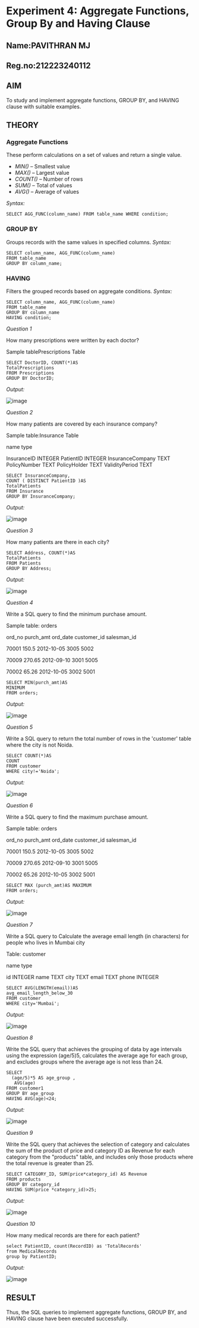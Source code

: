 # Experiment 4: Aggregate Functions, Group By and Having Clause
## Name:PAVITHRAN MJ
## Reg.no:212223240112
## AIM
To study and implement aggregate functions, GROUP BY, and HAVING clause with suitable examples.

## THEORY

### Aggregate Functions
These perform calculations on a set of values and return a single value.

- *MIN()* – Smallest value  
- *MAX()* – Largest value  
- *COUNT()* – Number of rows  
- *SUM()* – Total of values  
- *AVG()* – Average of values

*Syntax:*
```
SELECT AGG_FUNC(column_name) FROM table_name WHERE condition;
```
### GROUP BY
Groups records with the same values in specified columns.
*Syntax:*
```
SELECT column_name, AGG_FUNC(column_name)
FROM table_name
GROUP BY column_name;
```
### HAVING
Filters the grouped records based on aggregate conditions.
*Syntax:*
```
SELECT column_name, AGG_FUNC(column_name)
FROM table_name
GROUP BY column_name
HAVING condition;
```

*Question 1*

How many prescriptions were written by each doctor?

Sample tablePrescriptions Table
```
SELECT DoctorID, COUNT(*)AS
TotalPrescriptions
FROM Prescriptions
GROUP BY DoctorID;
```
*Output:*

![image](https://github.com/user-attachments/assets/c5ecb054-0dcb-4489-baa4-2b30c8238a73)

*Question 2*

How many patients are covered by each insurance company?

Sample table:Insurance Table

name type

InsuranceID INTEGER PatientID INTEGER InsuranceCompany TEXT PolicyNumber TEXT PolicyHolder TEXT ValidityPeriod TEXT
```
SELECT InsuranceCompany,
COUNT ( DISTINCT PatientID )AS
TotalPatients
FROM Insurance
GROUP BY InsuranceCompany;
```
*Output:*

![image](https://github.com/user-attachments/assets/02784127-99c3-429f-ad06-d69b605a5c7b)

*Question 3*

How many patients are there in each city?
```
SELECT Address, COUNT(*)AS
TotalPatients
FROM Patients
GROUP BY Address;
```
*Output:*

![image](https://github.com/user-attachments/assets/38f989b2-c1f9-4278-8f02-1497e0eebb7a)


*Question 4*

Write a SQL query to find the minimum purchase amount.

Sample table: orders

ord_no purch_amt ord_date customer_id salesman_id

70001 150.5 2012-10-05 3005 5002

70009 270.65 2012-09-10 3001 5005

70002 65.26 2012-10-05 3002 5001

```
SELECT MIN(purch_amt)AS
MINIMUM
FROM orders;
```
*Output:*

![image](https://github.com/user-attachments/assets/77336749-974a-44be-ba09-0ec0fd4e04ad)


*Question 5*

Write a SQL query to return the total number of rows in the 'customer' table where the city is not Noida.
```
SELECT COUNT(*)AS 
COUNT
FROM customer
WHERE city!='Noida';
```
*Output:*

![image](https://github.com/user-attachments/assets/d1974d6a-e83a-47df-aa64-0256aea51d3e)


*Question 6*

Write a SQL query to find the maximum purchase amount.

Sample table: orders

ord_no purch_amt ord_date customer_id salesman_id

70001 150.5 2012-10-05 3005 5002

70009 270.65 2012-09-10 3001 5005

70002 65.26 2012-10-05 3002 5001

```
SELECT MAX (purch_amt)AS MAXIMUM
FROM orders;
```
*Output:*

![image](https://github.com/user-attachments/assets/f6e9c531-1bcb-4bb9-bbaa-a6c0b8485a12)


*Question 7*

Write a SQL query to Calculate the average email length (in characters) for people who lives in Mumbai city

Table: customer

name type

id INTEGER name TEXT
city TEXT email TEXT phone INTEGER

```
SELECT AVG(LENGTH(email))AS
avg_email_length_below_30
FROM customer
WHERE city='Mumbai';
```
*Output:*

![image](https://github.com/user-attachments/assets/ca601445-a16b-442f-aae8-0900b5334b75)


*Question 8*

Write the SQL query that achieves the grouping of data by age intervals using the expression (age/5)5, calculates the average age for each group, and excludes groups where the average age is not less than 24.
```
SELECT
  (age/5)*5 AS age_group ,
   AVG(age)
FROM customer1
GROUP BY age_group 
HAVING AVG(age)<24;
```
*Output:*

![image](https://github.com/user-attachments/assets/3b0e0130-41c2-42cb-b857-2688573e0f7e)


*Question 9*

Write the SQL query that achieves the selection of category and calculates the sum of the product of price and category ID as Revenue for each category from the "products" table, and includes only those products where the total revenue is greater than 25.
```
SELECT CATEGORY_ID, SUM(price*category_id) AS Revenue
FROM products
GROUP BY category_id
HAVING SUM(price *category_id)>25;
```
*Output:*

![image](https://github.com/user-attachments/assets/dcd2a606-3aaf-466c-ba73-ae9acfbc394b)


*Question 10*

How many medical records are there for each patient?
```
select PatientID, count(RecordID) as 'TotalRecords'
from MedicalRecords
group by PatientID;
```
*Output:*

![image](https://github.com/user-attachments/assets/b45b235a-cc86-420d-84ac-4c4a3aefb6d5)

## RESULT
Thus, the SQL queries to implement aggregate functions, GROUP BY, and HAVING clause have been executed successfully.
